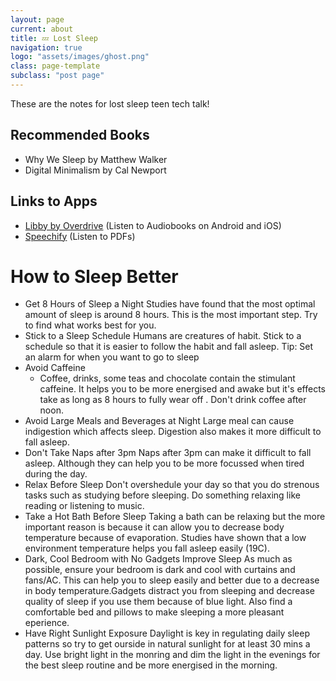```yaml
---
layout: page
current: about
title: 💤 Lost Sleep
navigation: true
logo: "assets/images/ghost.png"
class: page-template
subclass: "post page"
---
```


These are the notes for lost sleep teen tech talk!

## Recommended Books

- Why We Sleep by Matthew Walker
- Digital Minimalism by Cal Newport

## Links to Apps

- [Libby by Overdrive](https://www.overdrive.com/apps/libby/) (Listen to Audiobooks on Android and iOS)
- [Speechify](https://getspeechify.com) (Listen to PDFs)

# How to Sleep Better

- Get 8 Hours of Sleep a Night
  Studies have found that the most optimal amount of sleep is around 8 hours. This is the most important step. Try to find what works best for you.
- Stick to a Sleep Schedule
  Humans are creatures of habit. Stick to a schedule so that it is easier to follow the habit and fall asleep. Tip: Set an alarm for when you want to go to sleep
- Avoid Caffeine
  - Coffee, drinks, some teas and chocolate contain the stimulant caffeine. It helps you to be more energised and awake but it's effects take as long as 8 hours to fully wear off . Don't drink coffee after noon.
- Avoid Large Meals and Beverages at Night
  Large meal can cause indigestion which affects sleep. Digestion also makes it more difficult to fall asleep.
- Don't Take Naps after 3pm
  Naps after 3pm can make it difficult to fall asleep. Although they can help you to be more focussed when tired during the day.
- Relax Before Sleep
  Don't overshedule your day so that you do strenous tasks such as studying before sleeping. Do something relaxing like reading or listening to music.
- Take a Hot Bath Before Sleep
  Taking a bath can be relaxing but the more important reason is because it can allow you to decrease body temperature because of evaporation. Studies have shown that a low environment temperature helps you fall asleep easily (19C).
- Dark, Cool Bedroom with No Gadgets Improve Sleep
  As much as possible, ensure your bedroom is dark and cool with curtains and fans/AC. This can help you to sleep easily and better due to a decrease in body temperature.Gadgets distract you from sleeping and decrease quality of sleep if you use them because of blue light. Also find a comfortable bed and pillows to make sleeping a more pleasant eperience.
- Have Right Sunlight Exposure
  Daylight is key in regulating daily sleep patterns so try to get ourside in natural sunlight for at least 30 mins a day. Use bright light in the monring and dim the light in the evenings for the best sleep routine and be more energised in the morning.
